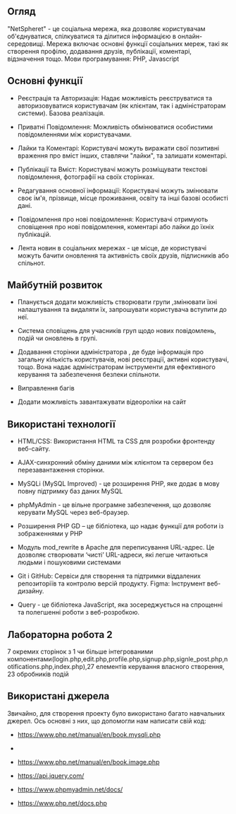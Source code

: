 <h2>Огляд</h2>

"NetSpheret" - це соціальна мережа, яка дозволяє користувачам об'єднуватися, спілкуватися та ділитися інформацією в онлайн-середовищі. Мережа включає основні функції соціальних мереж, такі як створення профілю, додавання друзів, публікації, коментарі, відзначення тощо. Мови програмування: PHP, Javascript


<h2>Основні функції</h2>
<p>
 
* Реєстрація та Авторизація: Надає можливість реєструватися та авторизовуватися користувачам (як клієнтам, так і адміністраторам системи). Базова реалізація.

* Приватні Повідомлення: Можливість обмінюватися особистими повідомленнями між користувачами.

* Лайки та Коментарі: Користувачі можуть виражати свої позитивні враження про вміст інших, ставлячи "лайки", та залишати коментарі.

* Публікації та Вміст: Користувачі можуть розміщувати текстові повідомлення, фотографії на своїх сторінках.

* Редагування основної інформації: Користувачі можуть змінювати своє ім'я, прізвище, місце проживання, освіту та інші базові особисті дані.

* Повідомлення про нові повідомлення: Користувачі отримують сповіщення про нові повідомлення, коментарі або лайки до їхніх публікацій.

* Лента новин в соціальних мережах - це місце, де користувачі можуть бачити оновлення та активність своїх друзів, підписників або спільнот. </p>

<h2>Майбутній розвиток</h2>
<p>
 
* Планується додати можливість створювати групи ,змінювати їхні налаштування та видаляти їх,  запрошувати користувача вступити до неї.
 
* Система сповіщень для учасників груп щодо нових повідомлень, подій чи оновлень в  групі.
 
* Додавання сторінки адміністратора , де буде інформація про загальну кількість користувачів, нові реєстрації, активні користувачі, тощо. Вона надає адміністраторам інструменти для ефективного керування та забезпечення безпеки спільноти.

* Виправлення багів
  
* Додати можливість завантажувати відеороліки на сайт</p>

<h2>Використані технології</h2>
<p>

 
  * HTML/CSS: Використання HTML та CSS для розробки фронтенду веб-сайту.
 
  * AJAX-синхронний обміну даними між клієнтом та сервером без перезавантаження сторінки.
    
  * MySQLi (MySQL Improved) - це розширення PHP, яке додає в мову повну підтримку баз даних MySQL
    
  * phpMyAdmin - це вільне програмне забезпечення, що дозволяє керувати MySQL через веб-браузер.
    
  * Розширення PHP GD – це бібліотека, що надає функції для роботи із зображеннями у PHP

  * Модуль mod_rewrite в Apache для переписування URL-адрес. Це дозволяє створювати ‘чисті’ URL-адреси, які легше читаються людьми і пошуковими системами 
  
  * Git i GitHub: Сервіси для створення та підтримки віддалених репозиторіїв та контролю версій продукту.
Figma: Інструмент веб-дизайну.
  * Query - це бібліотека JavaScript, яка зосереджується на спрощенні та полегшенні роботи з веб-розробкою. 
    
</p>

<h2>Лабораторна робота 2</h2> 

7 окремих сторінок з 1 чи більше інтегрованими компонентами(login.php,edit.php,profile.php,signup.php,signle_post.php,notifications.php,index.php),27 елементів керування власного створення, 23 обробників подій

<h2>Використані джерела</h2>
Звичайно, для створення проекту було використано багато навчальних джерел. Ось основні з них, що допомогли нам написати свій код:

* https://www.php.net/manual/en/book.mysqli.php
* 
* https://www.php.net/manual/en/book.image.php
  
* https://api.jquery.com/
  
* https://www.phpmyadmin.net/docs/

* https://www.php.net/docs.php

